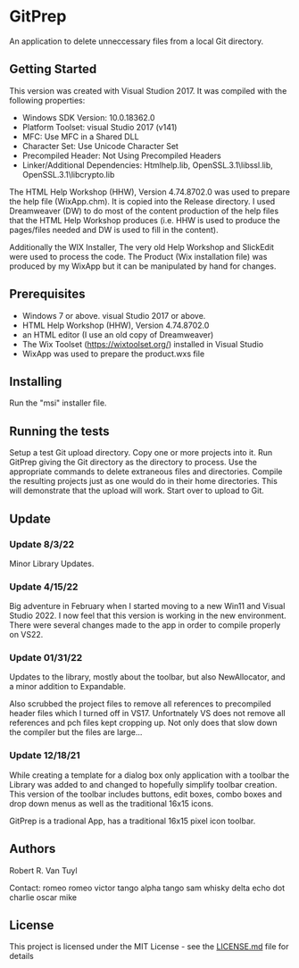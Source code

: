 # GitPrep

An application to delete unneccessary files from a local Git directory.

## Getting Started

This version was created with Visual Studion 2017.  It was compiled with the following properties:

  - Windows SDK Version: 10.0.18362.0
  - Platform Toolset: visual Studio 2017 (v141)
  - MFC: Use MFC in a Shared DLL
  - Character Set:  Use Unicode Character Set
  - Precompiled Header:  Not Using Precompiled Headers
  - Linker/Additional Dependencies:  Htmlhelp.lib, OpenSSL.3.1\libssl.lib, OpenSSL.3.1\libcrypto.lib

The HTML Help Workshop (HHW), Version 4.74.8702.0 was used to prepare the help file (WixApp.chm).  It is
copied into the Release directory.  I used Dreamweaver (DW) to do most of the content production of the
help files that the HTML Help Workshop produces (i.e. HHW is used to produce the pages/files needed
and DW is used to fill in the content).

Additionally the WIX Installer, The very old Help Workshop and SlickEdit were used to process the code.
The Product (Wix installation file) was produced by my WixApp but it can be manipulated by
hand for changes.

## Prerequisites

  - Windows 7 or above.  visual Studio 2017 or above.
  - HTML Help Workshop (HHW), Version 4.74.8702.0
  - an HTML editor (I use an old copy of Dreamweaver)
  - The Wix Toolset (https://wixtoolset.org/) installed in Visual Studio
  - WixApp was used to prepare the product.wxs file

## Installing

Run the "msi" installer file.

## Running the tests

Setup a test Git upload directory.  Copy one or more projects into it.  Run GitPrep giving the Git
directory as the directory to process.  Use the appropriate commands to delete extraneous files and
directories.  Compile the resulting projects just as one would do in their home directories.  This
will demonstrate that the upload will work.  Start over to upload to Git.

## Update

### Update 8/3/22

Minor Library Updates.

### Update 4/15/22

Big adventure in February when I started moving to a new Win11 and Visual Studio 2022.  I now
feel that this version is working in the new environment.  There were several changes made to the app
in order to compile properly on VS22.

### Update 01/31/22

Updates to the library, mostly about the toolbar, but also NewAllocator, and a minor addition to
Expandable.

Also scrubbed the project files to remove all references to precompiled header files which I turned off
in VS17.  Unfortnately VS does not remove all references and pch files kept cropping up.  Not only does
that slow down the compiler but the files are large...

### Update 12/18/21

While creating a template for a dialog box only application with a toolbar the Library was added to and
changed to hopefully simplify toolbar creation.  This version of the toolbar includes buttons, edit boxes,
combo boxes and drop down menus as well as the traditional 16x15 icons.

GitPrep is a tradional App, has a traditional 16x15 pixel icon toolbar.

## Authors

Robert R. Van Tuyl

Contact:  romeo romeo victor tango alpha tango sam whisky delta echo dot charlie oscar mike

## License

This project is licensed under the MIT License - see the [LICENSE.md](LICENSE.md) file for details


